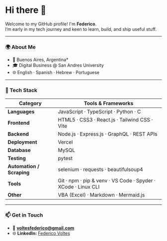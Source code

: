 # Hi there 👋

Welcome to my GitHub profile! I'm **Federico**.  
I’m early in my tech journey and keen to learn, build, and ship useful stuff.

---

### 🌍 About Me  
- 📍 Buenos Aires, Argentina*
- 🎓 Digital Business @ San Andres University
- 🌐 English · Spanish · Hebrew · Portuguese

---

### 🧰 Tech Stack  

| Category | Tools & Frameworks |
| --- | --- |
| **Languages** | JavaScript · TypeScript · Python · C |
| **Frontend** | HTML5 · CSS3 · React.js · Tailwind CSS · Vite |
| **Backend** | Node.js · Express.js · GraphQL · REST APIs |
| **Deployment** | Vercel |
| **Database** | MySQL |
| **Testing** | pytest |
| **Automation / Scraping** | selenium · requests · beautifulsoup4 |
| **Tools** | Git · npm · pip & venv · VS Code · Spyder · XCode · Linux CLI |
| **Other** | VBA (Excel) · Markdown · Mermaid.js |

---

### 📫 Get in Touch  
- 📧 **voltesfederico@gmail.com**  
- 🌐 **LinkedIn:** [Federico Voltes](https://www.linkedin.com/in/federico-voltes/)
